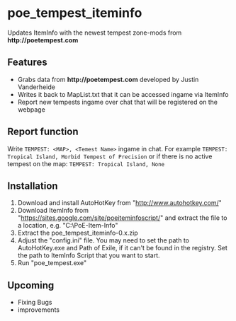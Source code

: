 # poe_tempest_iteminfo
Updates ItemInfo with the newest tempest zone-mods from __http://poetempest.com__

## Features
- Grabs data from __http://poetempest.com__ developed by Justin Vanderheide
- Writes it back to MapList.txt that it can be accessed ingame via ItemInfo
- Report new tempests ingame over chat that will be registered on the webpage

## Report function
Write `TEMPEST: <MAP>, <Temest Name>` ingame in chat.
For example `TEMPEST: Tropical Island, Morbid Tempest of Precision`
or if there is no active tempest on the map: `TEMPEST: Tropical Island, None`

## Installation
1. Download and install AutoHotKey from "http://www.autohotkey.com/"
2. Download ItemInfo from "https://sites.google.com/site/poeiteminfoscript/"
   and extract the file to a location, e.g. "C:\PoE-Item-Info"
3. Extract the poe_tempest_iteminfo-0.x.zip
4. Adjust the "config.ini" file. You may need to set the path to AutoHotKey.exe and Path of Exile, if it can't be found in the registry. Set the path to ItemInfo Script that you want to start.
5. Run "poe_tempest.exe"

## Upcoming
- Fixing Bugs
- improvements
